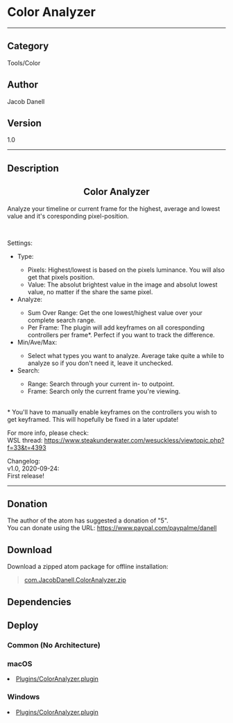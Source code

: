 # Color Analyzer
___

## Category
Tools/Color

## Author
Jacob Danell

## Version
1.0

___

## Description
<center><h2>Color Analyzer</h2></center>

<p>Analyze your timeline or current frame for the highest, average and lowest value and it's coresponding pixel-position.</p>

<br>
<p>Settings:
<ul>
<li>Type:</li>
<ul>
<li>Pixels: Highest/lowest is based on the pixels luminance. You will also get that pixels position.</li>
<li>Value: The absolut brightest value in the image and absolut lowest value, no matter if the share the same pixel.</li>
</ul>
<li>Analyze:</li>
<ul>
<li>Sum Over Range: Get the one lowest/highest value over your complete search range.</li>
<li>Per Frame: The plugin will add keyframes on all coresponding controllers per frame*. Perfect if you want to track the difference.</li>
</ul>
<li>Min/Ave/Max:</li>
<ul>
<li>Select what types you want to analyze. Average take quite a while to analyze so if you don't need it, leave it unchecked.</li>
</ul>
<li>Search:</li>
<ul>
<li>Range: Search through your current in- to outpoint.</li>
<li>Frame: Search only the current frame you're viewing.</li>
</ul>
</ul>
<br>
* You'll have to manually enable keyframes on the controllers you wish to get keyframed. This will hopefully be fixed in a later update!


<p>For more info, please check:
<br>WSL thread: <a href="https://www.steakunderwater.com/wesuckless/viewtopic.php?f=33&t=4393">https://www.steakunderwater.com/wesuckless/viewtopic.php?f=33&t=4393</a>
</p>


<p>Changelog:
<br>v1.0, 2020-09-24:
<br>First release!
</p>

___

## Donation
The author of the atom has suggested a donation of "5".  
You can donate using the URL: <a href="https://www.paypal.com/paypalme/danell">https://www.paypal.com/paypalme/danell</a>

## Download

Download a zipped atom package for offline installation:
> [com.JacobDanell.ColorAnalyzer.zip](https://gitlab.com/WeSuckLess/Reactor/-/archive/master/Reactor-master.zip?path=Atoms/com.JacobDanell.ColorAnalyzer)  

## Dependencies

## Deploy

### Common (No Architecture)

<ul>
</ul>

### macOS

<li><a href="https://gitlab.com/WeSuckLess/Reactor/-/blob/master/Atoms/com.JacobDanell.ColorAnalyzer/Mac/Plugins/ColorAnalyzer.plugin?ref_type=heads">Plugins/ColorAnalyzer.plugin</a></li>

### Windows

<li><a href="https://gitlab.com/WeSuckLess/Reactor/-/blob/master/Atoms/com.JacobDanell.ColorAnalyzer/Windows/Plugins/ColorAnalyzer.plugin?ref_type=heads">Plugins/ColorAnalyzer.plugin</a></li>
